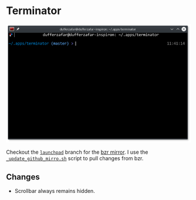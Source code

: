 
# Terminator

![Screenshot](screenshot.png)

Checkout the [`launchpad`](https://github.com/dufferzafar/terminator/tree/launchpad) branch for the [bzr mirror](https://code.launchpad.net/~gnome-terminator/terminator/trunk). I use the [`_update_github_mirro.sh`](https://github.com/dufferzafar/terminator/blob/master/_update_github_mirror.sh) script to pull changes from bzr.

## Changes

* Scrollbar always remains hidden.